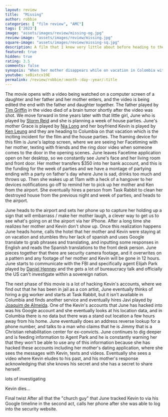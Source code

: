 ```yaml
---
layout: review
title:  "Missing"
author: robbie
categories: [ "film review", "AMC"]
tags: ['2023']
image: "assets/images/review/missing-og.jpg"
review-image: "assets/images/review/missing.jpg"
square-image: "assets/images/review/missing-sq.jpg"
description: A film that I knew very little about before heading to the theater, I think I saw the trailer once or twice and was intrigued.  I am glad I saw this and it makes me want to go back and watch Searching the film that apparently kicked of this anthology of films.
featured: true
hidden: true
rating: 3.5
comments: false
synopsis: "When her mother disappears while on vacation in Colombia with her new boyfriend, June’s search for answers is hindered by international red tape. Stuck thousands of miles away in Los Angeles, June creatively uses all the latest technology at her fingertips to try and find her before it’s too late. But as she digs deeper, her digital sleuthing raises more questions than answers... and when June unravels secrets about her mom, she discovers that she never really knew her at all."  
youtube: seBixtcx19E
permalink: /review/robbie/:month-:day-:year/:title
---
```

The movie opens with a video being watched on a computer screen of a daughter and her father and her mother enters, and the video is being edited the end with the father and daughter together.  The father played by [Tim Griffin](https://www.imdb.com/name/nm0341377/) in the video died of a brain tumor shortly after the video was shot.  We move forward in time years later with that little girl, June who is played by [Storm Reid](https://www.imdb.com/name/nm4977564/) and she is planning a week of house parties.  June's mother Grace is played by [Nia Long](https://www.imdb.com/name/nm0000505/) and her boyfriend Kevin is played by [Ken Leung](https://www.imdb.com/name/nm0504962/) and they are heading to Columbia on that vacation which is the inciting incident for the film and the house parties.  The framing device for this film is June's laptop screen, where we are seeing her Facetiming with her mother, texting with friends and the ring door video when someone comes to the door in the opening scenes.  June leaves Facetime application open on her desktop, so we constantly see June's face and her living room and front door.  Her mother transfers $350 into her bank account, and this is the funding for the week of parties and we have a montage of partying ending with a party on father's day where June is sad, drinks too much and throws up. Then she wakes up at 11am with a heck of a hangover to her devices notifications go off to remind her to pick up her mother and Ken from the airport.  She eventually hires a person from Task Rabbit to clean her destroyed house from the previous night and week of parties, and heads to the airport.

June heads to the airport and sets her phone up to capture her holding up a sign that will embarrass / make her mother laugh, a clever way to get us to see what's going on at the airport via her iPhone. After a long time she realizes her mother and Kevin don't show up. Once this realization happens June heads home, calls the hotel that her mother and Kevin were staying at on vacation and stumbles thru her lack of spanish and uses Google translate to grab phrases and translating, and inputting some responses in English and reads the Spanish translations to the front desk person. June pieces together that there are security camera footage, and it overwrites on a pattern and any footage of her mother and Kevin will be gone in 12 hours.  June starts to communicate with the FBI and specifically agent Elijah Park played by  [Daniel Henney](https://www.imdb.com/name/nm2024644/) and the gets a lot of bureaucracy talk and officially the US can't investigate within a sovereign nation.

The next phase of this movie is a lot of hacking Kevin's accounts, where we find out that he has been in jail as a con artist, June eventually thinks of hiring a gig worker and starts at Task Rabbit, but it isn't available in Columbia and finds another service and eventually hires Javi played by [Joaquim de Almeida](https://www.imdb.com/name/nm0021835/). One of the Kevin's accounts that June has hacked into was his Google account and she eventually looks at his location data, and in Columbia there is no data but there was a stand out location a few hours away from his home.  June eventually does an address reverse lookup for a phone number, and talks to a man who claims that he is Jimmy that is a Christian rehabilitation center for ex-convicts. June continues to dig deeper and is feeding information to Agent Park and he is constantly warning her that they won't be able to use any of this information because she has hacked these accounts including her mother's dating application, where she sees the messages with Kevin, texts and videos. Eventually she sees a video where Kevin eludes to his past, and his mother's response acknowledging that she knows his secret and she has a secret to share herself. 

lots of investigating

Kevin dies...

Final twist
After all that the "church guy" that June tracked Kevin to via his Google timeline in the second act, calls her phone after she was able to log into the security website.